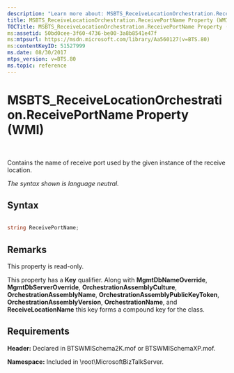 ```yaml
---
description: "Learn more about: MSBTS_ReceiveLocationOrchestration.ReceivePortName Property (WMI)"
title: MSBTS_ReceiveLocationOrchestration.ReceivePortName Property (WMI)
TOCTitle: MSBTS_ReceiveLocationOrchestration.ReceivePortName Property (WMI)
ms:assetid: 50bd0cee-3f60-4736-be00-3a8b8541e47f
ms:mtpsurl: https://msdn.microsoft.com/library/Aa560127(v=BTS.80)
ms:contentKeyID: 51527999
ms.date: 08/30/2017
mtps_version: v=BTS.80
ms.topic: reference
---
```


# MSBTS\_ReceiveLocationOrchestration.ReceivePortName Property (WMI)

 

Contains the name of receive port used by the given instance of the receive location.

*The syntax shown is language neutral.*

## Syntax

```C#
  
string ReceivePortName;  
```

## Remarks

This property is read-only.

This property has a **Key** qualifier. Along with **MgmtDbNameOverride**, **MgmtDbServerOverride**, **OrchestrationAssemblyCulture**, **OrchestrationAssemblyName**, **OrchestrationAssemblyPublicKeyToken**, **OrchestrationAssemblyVersion**, **OrchestrationName**, and **ReceiveLocationName** this key forms a compound key for the class.

## Requirements

**Header:** Declared in BTSWMISchema2K.mof or BTSWMISchemaXP.mof.

**Namespace:** Included in \\root\\MicrosoftBizTalkServer.

